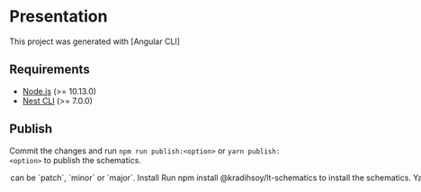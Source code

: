# Presentation

This project was generated with [Angular CLI]

## Requirements

- [Node.js](https://nodejs.org/en/) (>= 10.13.0)
- [Nest CLI](https://docs.nestjs.com/cli/overview) (>= 7.0.0)

## Publish

Commit the changes and run `npm run publish:<option>` or `yarn publish:<option>` to publish the schematics.

<option> can be `patch`, `minor` or `major`.

## Install

Run `npm install @kradihsoy/lt-schematics` to install the schematics.

Yarn : `yarn add @kradihsoy/lt-schematics`

## Usage

Run `nest generate -c @kradihsoy/lt-schematics mongoose <name> <path> <spec> <dto> <skipImport>` to generate a new component.

## Options

| Option | Type | Default | Description | Required |
| ------ | ---- | ------- | ----------- | -------- |
| name | string |  | The name of the component. | true |
| path | string | src | The path to create the component. | false |
| spec | boolean | true | Specifies if a spec file is generated. | false |
| dto | boolean | true | Specifies if a dto file is generated. | false |
| skipImport | boolean | false | Specifies if the module imports are skipped. | false |